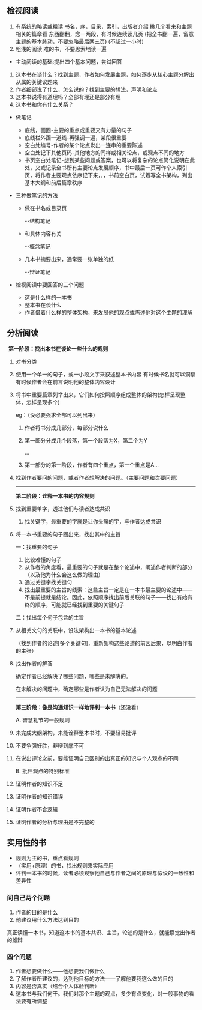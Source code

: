 ## 检视阅读

1. 有系统的略读或粗读
  书名，序，目录，索引，出版者介绍
  挑几个看来和主题相关的篇章看
  东西翻翻，念一两段，有时候连续读几页
  (把全书翻一遍，留意主题的基本脉动，不要忽略最后两三页)
  (不超过一小时)
2. 粗浅的阅读
  难的书，不要思索地读一遍

- 主动阅读的基础:提出四个基本问题，尝试回答

1. 这本书在谈什么？找到主题，作者如何发展主题，如何逐步从核心主题分解出从属的关键议题来
2. 作者细部说了什么，怎么说的？找到主要的想法，声明和论点
3. 这本书说得有道理吗？全部有理还是部分有理
4. 这本书和你有什么关系？

- 做笔记

  - 底线，画圈-主要的重点或重要又有力量的句子
  - 底线栏外画一道线-再强调一遍，某段很重要
  - 空白处编号-作者的某个论点发出一连串的重要陈述
  - 空白处记下其他页码-其他地方的同样或相关论点，或观点不同的地方
  - 书页空白处笔记-想到某些问题或答案，也可以将复杂的论点简化说明在此处，又或记录全书所有主要论点发展顺序，书中最后一页可作个人索引页，将作者主要观点依序记下来，，，书前空白页，试着写全书架构，列出基本大纲和前后篇章秩序

- 三种做笔记的方法

  - 做在书名或目录页

    --结构笔记

  - 和具体内容有关

    --概念笔记

  - 几本书摘要出来，通常要一张单独的纸

    --辩证笔记

- 检视阅读中要回答的三个问题
  - 这是什么样的一本书
  - 整本书在谈什么
  - 作者借着什么样的整体架构，来发展他的观点或陈述他对这个主题的理解

## 分析阅读

​	**第一阶段：找出本书在谈论一些什么的规则**

1. 对书分类

2. 使用一个单一的句子，或一小段文字来叙述整本书内容
  有时候书名就可以洞察
  有时候作者会在前言说明他的整体内容设计

3. 将书中重要篇章列举出来，它们如何按照顺序组成整体的架构(怎样呈现整体，怎样呈现多个)

   eg：（没必要强求全部可以列出来）

   1. 作者将书分成几部分，每部分说什么

   2. 第一部分分成几个段落，第一个段落为X，第二个为Y

      ...

   3. 第一部分的第一阶段，作者有四个重点，第一个重点是A...

4. 找到作者要问的问题，或者作者想解决的问题。（主要问题和次要问题）

   ----------------------------------------------------------------------------------------------------------------------------------------------------


   **第二阶段：诠释一本书的内容规则**

5. 找到重要单字，透过他们与读者达成共识

   1. 找关键字，最重要的字就是让你头痛的字，与作者达成共识

6. 将一本书重要的句子圈出来，找出其中的主旨

   一：找重要的句子

   1. 比较难懂的句子
   2. 从作者的角度看，最重要的句子就是在整个论述中，阐述作者判断的部分（以及他为什么会这么做的理由）
   3. 通过关键字找关键句
   4. 找出最重要的主旨的线索：这些主旨一定是在一本书最主要的论述中——不是前提就是结论。因此，依照顺序找出前后关联的句子——找出有始有终的顺序，可能就已经找到重要的关键句子

   二：找出每个句子包含的主旨 

7. 从相关文句的关联中，设法架构出一本书的基本论述

   （找到作者的论述[多个关键句]，重新架构这些论述的前因后果，以明白作者的主张）

8. 找出作者的解答

   确定作者已经解决了哪些问题，哪些是未解决的。

   在未解决的问题中，确定哪些是作者认为自己无法解决的问题

   -----------------------------------------------------------------------------------------------------------------------------------------------------

   **第三阶段：像是沟通知识一样地评判一本书**（还没看）

   A. 智慧礼节的一般规则

9. 未完成大纲架构，未能诠释整本书时，不要轻易批评

10. 不要争强好胜，非辩到底不可

11. 在说出评论之前，要能证明自己区别的出真正的知识与个人观点的不同

    B. 批评观点的特别标准

12. 证明作者的知识不足

13. 证明作者的知识错误

14. 证明作者不合逻辑

15. 证明作者的分析与理由是不完整的

## 实用性的书

- 规则为主的书，重点看规则
- （实用+原理）的书，找出规则来实际应用
- 评判一本书的时候，读者必须观察他自己与作者之间的原理与假设的一致性和差异性

### 问自己两个问题

1. 作者的目的是什么
2. 他建议用什么方法达到目的

真正读懂一本书，知道这本书的基本共识、主旨，论述的是什么，就能察觉出作者的雄辩

### 四个问题

1. 作者想要做什么——他想要我们做什么
2. 了解作者所建议的，达到他目标的方法——了解他要我这么做的目的
3. 内容是否真实（结合个人体验判断）
4. 这本书与我们何干。我们对那个主题的观点，多少有点变化，对一般事物的看法要有所调整